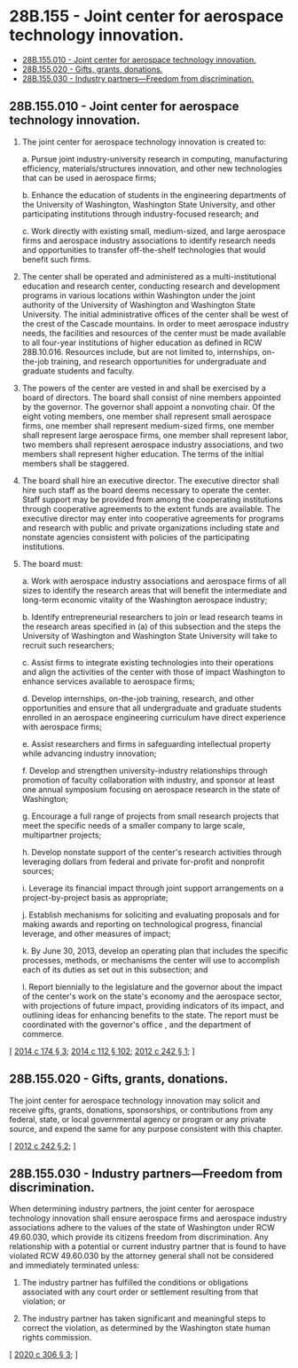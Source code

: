 # 28B.155 - Joint center for aerospace technology innovation.
* [28B.155.010 - Joint center for aerospace technology innovation.](#28b155010---joint-center-for-aerospace-technology-innovation)
* [28B.155.020 - Gifts, grants, donations.](#28b155020---gifts-grants-donations)
* [28B.155.030 - Industry partners—Freedom from discrimination.](#28b155030---industry-partnersfreedom-from-discrimination)
## 28B.155.010 - Joint center for aerospace technology innovation.
1. The joint center for aerospace technology innovation is created to:

   a. Pursue joint industry-university research in computing, manufacturing efficiency, materials/structures innovation, and other new technologies that can be used in aerospace firms;

   b. Enhance the education of students in the engineering departments of the University of Washington, Washington State University, and other participating institutions through industry-focused research; and

   c. Work directly with existing small, medium-sized, and large aerospace firms and aerospace industry associations to identify research needs and opportunities to transfer off-the-shelf technologies that would benefit such firms.

2. The center shall be operated and administered as a multi-institutional education and research center, conducting research and development programs in various locations within Washington under the joint authority of the University of Washington and Washington State University. The initial administrative offices of the center shall be west of the crest of the Cascade mountains. In order to meet aerospace industry needs, the facilities and resources of the center must be made available to all four-year institutions of higher education as defined in RCW 28B.10.016. Resources include, but are not limited to, internships, on-the-job training, and research opportunities for undergraduate and graduate students and faculty.

3. The powers of the center are vested in and shall be exercised by a board of directors. The board shall consist of nine members appointed by the governor. The governor shall appoint a nonvoting chair. Of the eight voting members, one member shall represent small aerospace firms, one member shall represent medium-sized firms, one member shall represent large aerospace firms, one member shall represent labor, two members shall represent aerospace industry associations, and two members shall represent higher education. The terms of the initial members shall be staggered.

4. The board shall hire an executive director. The executive director shall hire such staff as the board deems necessary to operate the center. Staff support may be provided from among the cooperating institutions through cooperative agreements to the extent funds are available. The executive director may enter into cooperative agreements for programs and research with public and private organizations including state and nonstate agencies consistent with policies of the participating institutions.

5. The board must:

   a. Work with aerospace industry associations and aerospace firms of all sizes to identify the research areas that will benefit the intermediate and long-term economic vitality of the Washington aerospace industry;

   b. Identify entrepreneurial researchers to join or lead research teams in the research areas specified in (a) of this subsection and the steps the University of Washington and Washington State University will take to recruit such researchers;

   c. Assist firms to integrate existing technologies into their operations and align the activities of the center with those of impact Washington to enhance services available to aerospace firms;

   d. Develop internships, on-the-job training, research, and other opportunities and ensure that all undergraduate and graduate students enrolled in an aerospace engineering curriculum have direct experience with aerospace firms;

   e. Assist researchers and firms in safeguarding intellectual property while advancing industry innovation;

   f. Develop and strengthen university-industry relationships through promotion of faculty collaboration with industry, and sponsor at least one annual symposium focusing on aerospace research in the state of Washington;

   g. Encourage a full range of projects from small research projects that meet the specific needs of a smaller company to large scale, multipartner projects;

   h. Develop nonstate support of the center's research activities through leveraging dollars from federal and private for-profit and nonprofit sources;

   i. Leverage its financial impact through joint support arrangements on a project-by-project basis as appropriate;

   j. Establish mechanisms for soliciting and evaluating proposals and for making awards and reporting on technological progress, financial leverage, and other measures of impact;

   k. By June 30, 2013, develop an operating plan that includes the specific processes, methods, or mechanisms the center will use to accomplish each of its duties as set out in this subsection; and

   l. Report biennially to the legislature and the governor about the impact of the center's work on the state's economy and the aerospace sector, with projections of future impact, providing indicators of its impact, and outlining ideas for enhancing benefits to the state. The report must be coordinated with the governor's office , and the department of commerce.

\[ [2014 c 174 § 3](https://lawfilesext.leg.wa.gov/biennium/2013-14/Pdf/Bills/Session%20Laws/Senate/6518-S2.SL.pdf?cite=2014%20c%20174%20§%203); [2014 c 112 § 102](https://lawfilesext.leg.wa.gov/biennium/2013-14/Pdf/Bills/Session%20Laws/House/2029-S2.SL.pdf?cite=2014%20c%20112%20§%20102); [2012 c 242 § 1](https://lawfilesext.leg.wa.gov/biennium/2011-12/Pdf/Bills/Session%20Laws/Senate/5982-S.SL.pdf?cite=2012%20c%20242%20§%201); \]

## 28B.155.020 - Gifts, grants, donations.
The joint center for aerospace technology innovation may solicit and receive gifts, grants, donations, sponsorships, or contributions from any federal, state, or local governmental agency or program or any private source, and expend the same for any purpose consistent with this chapter.

\[ [2012 c 242 § 2](https://lawfilesext.leg.wa.gov/biennium/2011-12/Pdf/Bills/Session%20Laws/Senate/5982-S.SL.pdf?cite=2012%20c%20242%20§%202); \]

## 28B.155.030 - Industry partners—Freedom from discrimination.
When determining industry partners, the joint center for aerospace technology innovation shall ensure aerospace firms and aerospace industry associations adhere to the values of the state of Washington under RCW 49.60.030, which provide its citizens freedom from discrimination. Any relationship with a potential or current industry partner that is found to have violated RCW 49.60.030 by the attorney general shall not be considered and immediately terminated unless:

1. The industry partner has fulfilled the conditions or obligations associated with any court order or settlement resulting from that violation; or

2. The industry partner has taken significant and meaningful steps to correct the violation, as determined by the Washington state human rights commission.

\[ [2020 c 306 § 3](https://lawfilesext.leg.wa.gov/biennium/2019-20/Pdf/Bills/Session%20Laws/Senate/6139-S2.SL.pdf?cite=2020%20c%20306%20§%203); \]

